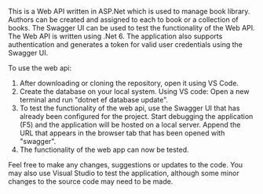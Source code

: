 This is a Web API written in ASP.Net which is used to manage book library. Authors can be created and assigned to each to book or a collection of books. The Swagger UI can be used to test the functionality of the Web API. The Web API is written using .Net 6. The application also supports authentication and generates a token for valid user credentials using the Swagger UI.

To use the web api:
1. After downloading or cloning the repository, open it using VS Code.
2. Create the database on your local system. Using VS code: Open a new terminal and run "dotnet ef database update".
3. To test the functionality of the web api, use the Swagger UI that has already been configured for the project. Start debugging the application (F5) and the application will be hosted on a local server. Append the URL that appears in the browser tab that has been opened with "swagger".
4. The functionality of the web app can now be tested.

Feel free to make any changes, suggestions or updates to the code. You may also use Visual Studio to test the application, although some minor changes to the source code may need to be made. 
